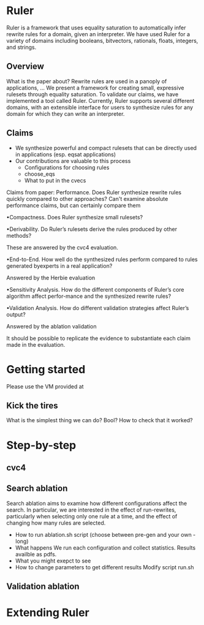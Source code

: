 

<!-- a Getting Started Guide and
Step-by-Step Instructions for how you propose to evaluate your artifact (with appropriate connections to the relevant sections of your paper);
The Getting Started Guide should contain setup instructions (including, for example, a pointer to the VM player software, its version, passwords if needed, etc.) and basic testing of your artifact that you expect a reviewer to be able to complete in 30 minutes. Reviewers will follow all the steps in the guide during an initial kick-the-tires phase. The Getting Started Guide should be as simple as possible, and yet it should stress the key elements of your artifact. Anyone who has followed the Getting Started Guide should have no technical difficulties with the rest of your artifact.

The Step by Step Instructions explain how to reproduce any experiments or other activities that support the conclusions in your paper. Write this for readers who have a deep interest in your work and are studying it to improve it or compare against it. If your artifact runs for more than a few minutes, point this out, note how long it is expected to run (roughly) and explain how to run it on smaller inputs. Reviewers may choose to run on smaller inputs or larger inputs depending on available hardware.

Where appropriate, include descriptions of and links to files (included in the archive) that represent expected outputs (e.g., the log files expected to be generated by your tool on the given inputs); if there are warnings that are safe to be ignored, explain which ones they are.

The artifact’s documentation should include the following:

A list of claims from the paper supported by the artifact, and how/why.
A list of claims from the paper not supported by the artifact, and why not.
Example: Performance claims cannot be reproduced in VM, authors are not allowed to redistribute specific benchmarks, etc. Artifact reviewers can then center their reviews / evaluation around these specific claims, though the reviewers will still consider whether the provided evidence is adequate to support claims that the artifact works. -->

# Ruler

Ruler is a framework that uses equality saturation
 to automatically infer rewrite rules for a domain, given an interpreter.
We have used Ruler for a variety of domains including
 booleans,
 bitvectors,
 rationals,
 floats,
 integers, and
 strings.

## Overview

What is the paper about?
Rewrite rules are used in a panoply of 
applications, ...
We present a framework for creating small, expressive rulesets 
through equality saturation. 
To validate our claims, we have implemented a tool
called Ruler.
Currently, Ruler supports several different domains,
with an extensible interface for users to synthesize 
rules for any domain for which they can write an interpreter.



## Claims
- We synthesize powerful and compact rulesets that can be directly used in applications (esp. eqsat applications)
- Our contributions are valuable to this process
    - Configurations for choosing rules
    - choose_eqs
    - What to put in the cvecs

Claims from paper:
Performance. Does Ruler synthesize rewrite rules quickly compared to other approaches?
Can't examine absolute performance claims, but can certainly compare them

•Compactness. Does Ruler synthesize small rulesets?

•Derivability. Do Ruler’s rulesets derive the rules produced by other methods?

These are answered by the cvc4 evaluation.

•End-to-End. How well do the synthesized rules perform compared to rules generated byexperts in a real application?

Answered by the Herbie evaluation

•Sensitivity Analysis. How do the different components of Ruler’s core algorithm affect perfor-mance and the synthesized rewrite rules?

•Validation Analysis. How do different validation strategies affect Ruler’s output?

Answered by the ablation validation

It should be possible to replicate the evidence 
to substantiate each claim made in the evaluation.
<!-- Add more detail about what we validate -->

# Getting started
Please use the VM provided at 

## Kick the tires
What is the simplest thing we can do?
Bool?
How to check that it worked?

# Step-by-step


## cvc4

## Search ablation
Search ablation aims to examine how different configurations
affect the search. 
In particular, we are interested in the effect of
run-rewrites, particularly when selecting only one rule at a time,
and the effect of changing how many rules are selected.

- How to run
ablation.sh script (choose between pre-gen and your own - long)
- What happens
We run each configuration and collect statistics.
Results availble as pdfs.
- What you might exepct to see
- How to change parameters to get different results
Modify script run.sh

## Validation ablation

# Extending Ruler
